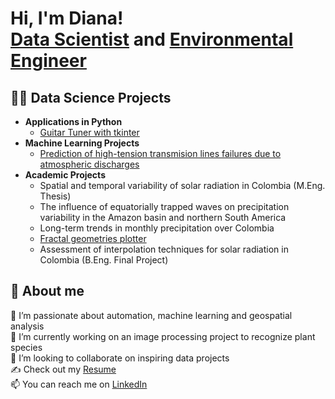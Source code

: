 <h1>Hi, I'm Diana! <br/><a href="https://github.com/dizuluagap">Data Scientist</a> and <a href="https://www.linkedin.com/in/joshmadakor/">Environmental Engineer</a>

<h2>👩‍💻 Data Science Projects</h2>

- <b>Applications in Python</b>
  - [Guitar Tuner with tkinter](https://github.com/dizuluaga/Guitar-Tuner)
- <b>Machine Learning Projects</b>
  - [Prediction of high-tension transmision lines failures due to atmospheric discharges](https://github.com/dizuluagap/EquipoRayo)
- <b>Academic Projects</b>
  - Spatial and temporal variability of solar radiation in Colombia (M.Eng. Thesis)
  - The influence of equatorially trapped waves on precipitation variability in the Amazon basin and northern South America
  - Long-term trends in monthly precipitation over Colombia
  - [Fractal geometries plotter](https://github.com/dizuluaga/Fractals)
  - Assessment of interpolation techniques for solar radiation in Colombia (B.Eng. Final Project)

<h2>👩 About me</h2>

🌱 I’m passionate about automation, machine learning and geospatial analysis<br>
🔭 I’m currently working on an image processing project to recognize plant species<br> 
👯 I’m looking to collaborate on inspiring data projects<br>
✍️ Check out my [Resume](https://github.com/dizuluaga/resume)<br> 
📫 You can reach me on [LinkedIn](https://linkedin.com/in/diana-zuluaga-pulgarin)
